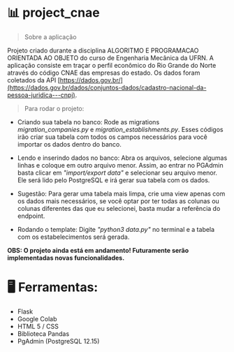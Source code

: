 # 📊 project_cnae

> Sobre a aplicação 

Projeto criado durante a disciplina ALGORITMO E PROGRAMACAO ORIENTADA AO OBJETO do curso de Engenharia Mecânica da UFRN. A aplicação consiste em traçar o perfil econômico do Rio Grande do Norte através do código CNAE das empresas do estado. Os dados foram coletados da API [https://dados.gov.br/](https://dados.gov.br/dados/conjuntos-dados/cadastro-nacional-da-pessoa-juridica---cnpj).

> Para rodar o projeto:

- Criando sua tabela no banco: Rode as migrations *migration_companies.py* e *migration_establishments.py*. Esses códigos irão criar sua tabela com todos os campos necessários para você importar os dados dentro do banco.

- Lendo e inserindo dados no banco: Abra os arquivos, selecione algumas linhas e coloque em outro arquivo menor. Assim, ao entrar no PGAdmin basta clicar em *"import/export data"* e selecionar seu arquivo menor. Ele será lido pelo PostgreSQL e irá gerar sua tabela com os dados.

- Sugestão: Para gerar uma tabela mais limpa, crie uma view apenas com os dados mais necessários, se você optar por ter todas as colunas ou colunas diferentes das que eu selecionei, basta mudar a referência do endpoint.

- Rodando o template: Digite *"python3 data.py"* no terminal e a tabela com os estabelecimentos será gerada.

**OBS: O projeto ainda está em andamento! Futuramente serão implementadas novas funcionalidades.**

# 🖥 Ferramentas:

- Flask
- Google Colab
- HTML 5 / CSS
- Biblioteca Pandas
- PgAdmin (PostgreSQL 12.15)

